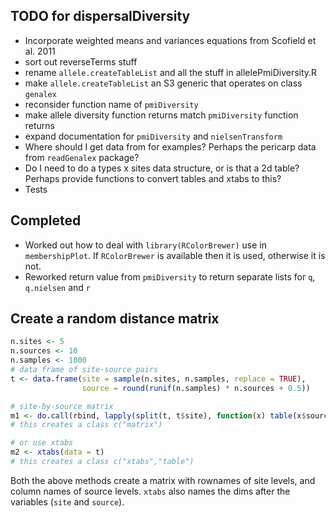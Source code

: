 TODO for dispersalDiversity
---------------------------

* Incorporate weighted means and variances equations from Scofield et al. 2011
* sort out reverseTerms stuff
* rename `allele.createTableList` and all the stuff in allelePmiDiversity.R
* make `allele.createTableList` an S3 generic that operates on class `genalex`
* reconsider function name of `pmiDiversity`
* make allele diversity function returns match `pmiDiversity` function returns
* expand documentation for `pmiDiversity` and `nielsenTransform`
* Where should I get data from for examples?  Perhaps the pericarp data from `readGenalex` package?
* Do I need to do a types x sites data structure, or is that a 2d table? Perhaps provide functions to convert tables and xtabs to this?
* Tests

Completed
---------

* Worked out how to deal with `library(RColorBrewer)` use in `membershipPlot`.  If `RColorBrewer` is available then it is used, otherwise it is not.
* Reworked return value from `pmiDiversity` to return separate lists for `q`, `q.nielsen` and `r`

Create a random distance matrix
------

```R
n.sites <- 5
n.sources <- 10
n.samples <- 1000
# data frame of site-source pairs
t <- data.frame(site = sample(n.sites, n.samples, replace = TRUE),
                source = round(runif(n.samples) * n.sources + 0.5))

# site-by-source matrix
m1 <- do.call(rbind, lapply(split(t, t$site), function(x) table(x$source)))
# this creates a class c("matrix")

# or use xtabs
m2 <- xtabs(data = t)
# this creates a class c("xtabs","table")
```

Both the above methods create a matrix with rownames of site levels, and column names of source levels.  `xtabs` also names the dims after the variables (`site` and `source`).

